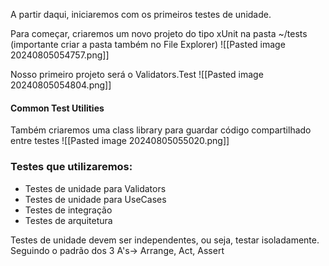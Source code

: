 
A partir daqui, iniciaremos com os primeiros testes de unidade.

Para começar, criaremos um novo projeto do tipo xUnit na pasta ~/tests (importante criar a pasta também no File Explorer)
![[Pasted image 20240805054757.png]]

Nosso primeiro projeto será o Validators.Test
![[Pasted image 20240805054804.png]]

#### Common Test Utilities
Também criaremos uma class library para guardar código compartilhado entre testes
![[Pasted image 20240805055020.png]]

### Testes que utilizaremos:
- Testes de unidade para Validators
- Testes de unidade para UseCases
- Testes de integração
- Testes de arquitetura


Testes de unidade devem ser independentes, ou seja, testar isoladamente. Seguindo o padrão dos 3 A's-> Arrange, Act, Assert